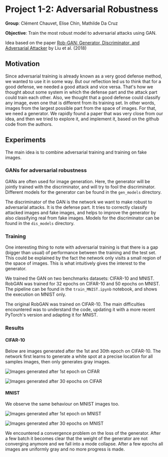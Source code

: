 # Project 1-2: Adversarial Robustness

**Group**: Clément Chauvet, Elise Chin, Mathilde Da Cruz

**Objective**: Train the most robust model to adversarial attacks using GAN.

Idea based on the paper [Rob-GAN: Generator, Discriminator, and Adversarial Attacker](https://openaccess.thecvf.com/content_CVPR_2019/papers/Liu_Rob-GAN_Generator_Discriminator_and_Adversarial_Attacker_CVPR_2019_paper.pdf) by Liu et al. (2018)

## Motivation

Since adversarial training is already known as a very good defense method, we wanted to use it in some way. But our reflection led us to think that for a good defense, we needed a good attack and vice versa. That's how we thought about some system in which the defense part and the attack part could train each other. Also, we thought that a good defense could classify any image, even one that is different from its training set. In other words, images from the largest possible part from the space of images. For that, we need a generator.
We rapidly found a paper that was very close from our idea, and then we tried to explore it, and implement it, based on the github code from the authors.

## Experiments

The main idea is to combine adversarial training and training on fake images.

### GANs for adversarial robustness

GANs are often used for image generation. Here, the generator will be jointly trained with the discriminator, and will try to fool the discriminator. Different models for the generator can be found in the `gen_models` directory.

The discriminator of the GAN is the network we want to make robust to adversarial attacks. It is the defense part. It tries to correctly classify attacked images and fake images, and helps to improve the generator by also classifying real from fake images. Models for the discriminator can be found in the `dis_models` directory.

### Training

One interesting thing to note with adversarial training is that there is a gap (bigger than usual) of performance between the training and the test set. This could be explained by the fact the network only visits a small region of the space of images. This is what intuitively gives the interest to the generator.

We trained the GAN on two benchmarks datasets: CIFAR-10 and MNIST. RobGAN was trained for 32 epochs on CIFAR-10 and 50 epochs on MNIST. The pipeline can be found in the `train_MNIST.ipynb` notebook, and shows the execution on MNIST only. 

The original RobGAN was trained on CIFAR-10. The main difficulties encountered was to understand the code, updating it with a more recent PyTorch's version and adapting it for MNIST.

### Results

#### CIFAR-10

Below are images generated after the 1st and 30th epoch on CIFAR-10. The network first learns to generate a white spot at a precise location for all samples images, then only generates gray images.

![Images generated after 1st epoch on CIFAR](./CIFAR_out/sample_epoch_0.png)

![Images generated after 30 epochs on CIFAR](./CIFAR_out/sample_epoch_30.png)

#### MNIST

We observe the same behaviour on MNIST images too.

![Images generated after 1st epoch on MNIST](./MNIST_out/sample_epoch_0.png)

![Images generated after 30 epochs on MNIST](./MNIST_out/sample_epoch_30.png)

We encountered a convergence problem on the loss of the generator. After a few batch it becomes clear that the weight of the generator are not converging anymore and we fall into a mode collapse. After a few epochs all images are uniformly gray and no more progress is made.